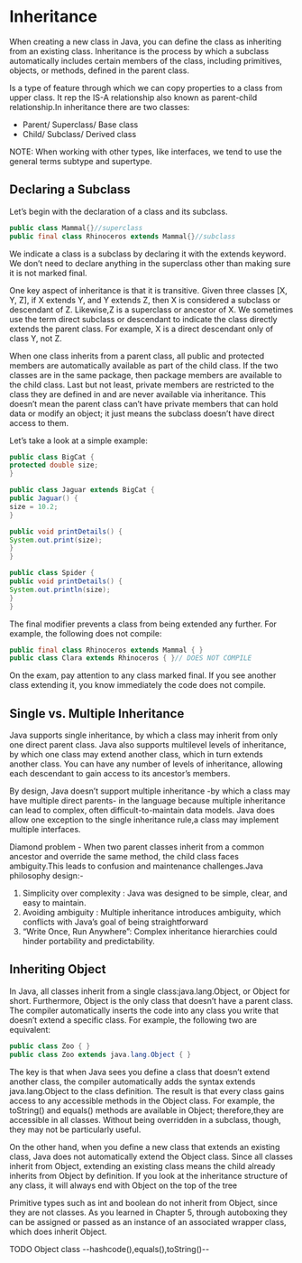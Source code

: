 # Inheritance

When creating a new class in Java, you can define the class as inheriting from an existing class. Inheritance is the process by which a subclass automatically includes certain members of the class, including primitives, objects, or methods, defined in the parent class.

Is a type of feature through which we can copy properties to a class from upper class.
It rep the IS-A relationship also known as parent-child relationship.In inheritance there are two classes:

- Parent/ Superclass/ Base class
- Child/ Subclass/ Derived class

NOTE: When working with other types, like interfaces, we tend to use the general terms subtype and supertype.

## Declaring a Subclass

Let’s begin with the declaration of a class and its subclass.

```java
public class Mammal{}//superclass
public final class Rhinoceros extends Mammal{}//subclass
```

We indicate a class is a subclass by declaring it with the extends keyword. We don’t need to declare anything in the superclass other than making sure it is not marked final.

One key aspect of inheritance is that it is transitive. Given three classes [X, Y, Z], if X extends Y, and Y extends Z, then X is considered a subclass or descendant of Z. Likewise,Z is a superclass or ancestor of X. We sometimes use the term direct subclass or descendant to indicate the class directly extends the parent class. For example, X is a direct descendant only of class Y, not Z.

When one class inherits from a parent class, all public and protected members are automatically available as part of the child class. If the two classes are in the same package, then package members are available to the child class. Last but not least, private members are restricted to the class they are defined in and are never available
via inheritance. This doesn’t mean the parent class can’t have private members that can hold data or modify an object; it just means the subclass doesn’t have direct access to them.

Let’s take a look at a simple example:

```java
public class BigCat {
protected double size;
}

public class Jaguar extends BigCat {
public Jaguar() {
size = 10.2;
}

public void printDetails() {
System.out.print(size);
}
}

public class Spider {
public void printDetails() {
System.out.println(size);
}
}
```

The final modifier prevents a class from being extended any further. For example, the following does not compile:

```java
public final class Rhinoceros extends Mammal { }
public class Clara extends Rhinoceros { }// DOES NOT COMPILE
```

On the exam, pay attention to any class marked final. If you see another class extending it, you know immediately the code does not compile.

## Single vs. Multiple Inheritance

Java supports single inheritance, by which a class may inherit from only one direct parent class. Java also supports multilevel levels of inheritance, by which one class may extend another class, which in turn extends another class. You can have any number of levels of inheritance, allowing each descendant to gain access to its ancestor’s members.

By design, Java doesn’t support multiple inheritance -by which a class may have multiple direct parents- in the language because multiple inheritance can lead to complex, often difficult-­to-­maintain data models. Java does allow one exception to the single inheritance rule,­a class may implement multiple interfaces.

Diamond problem - When two parent classes inherit from a common ancestor and override the same method, the child class faces ambiguity.This leads to confusion and maintenance challenges.Java philosophy design:-
   1. Simplicity over complexity : Java was designed to be simple, clear, and easy to maintain.
   2. Avoiding ambiguity : Multiple inheritance introduces ambiguity, which conflicts with Java’s goal of being straightforward
   3. “Write Once, Run Anywhere”: Complex inheritance hierarchies could hinder portability and predictability.

## Inheriting Object

In Java, all classes inherit from a single class:java.lang.Object, or Object for short. Furthermore, Object is the only class that doesn’t have a parent class.
The compiler automatically inserts the code into any class you write that doesn’t extend a specific class. For example, the following two are equivalent:

```java
public class Zoo { }
public class Zoo extends java.lang.Object { }
```

The key is that when Java sees you define a class that doesn’t extend another class, the compiler automatically adds the syntax extends java.lang.Object to the class definition. The result is that every class gains access to any accessible methods in the Object class.
For example, the toString() and equals() methods are available in Object; therefore,they are accessible in all classes. Without being overridden in a subclass, though, they may not be particularly useful.

On the other hand, when you define a new class that extends an existing class, Java does not automatically extend the Object class. Since all classes inherit from Object, extending an existing class means the child already inherits from Object by definition. If you look at the inheritance structure of any class, it will always end with Object on the top of the tree

Primitive types such as int and boolean do not inherit from Object, since they are not classes. As you learned in Chapter 5, through autoboxing they can be assigned or passed as an instance of an associated wrapper class, which does inherit Object.

TODO Object class --hashcode(),equals(),toString()--
